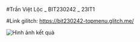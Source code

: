 #Trần Việt Lộc _ BIT230242 _ 23IT1

#Link gilitch: https://bit230242-topmenu.glitch.me/

![Hình ảnh kết quả](https://i.imgur.com/pu9008P.png)